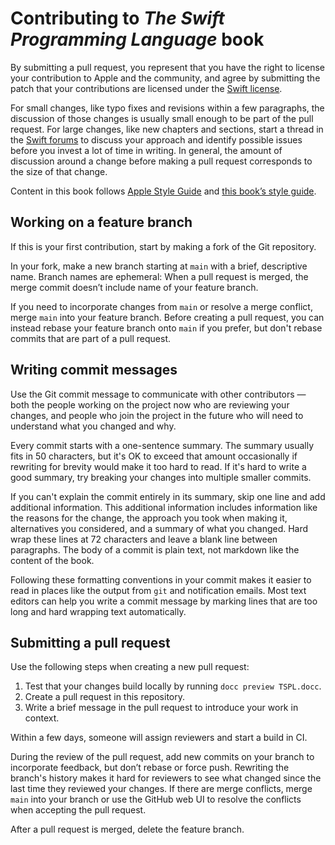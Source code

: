 # Contributing to *The Swift Programming Language* book

By submitting a pull request,
you represent that you have the right to license your contribution
to Apple and the community,
and agree by submitting the patch
that your contributions are licensed under
the [Swift license](https://swift.org/LICENSE.txt).

For small changes,
like typo fixes and revisions within a few paragraphs,
the discussion of those changes is usually small enough
to be part of the pull request.
For large changes,
like new chapters and sections,
start a thread in the [Swift forums][forum]
to discuss your approach and identify possible issues
before you invest a lot of time in writing.
In general,
the amount of discussion around a change before making a pull request
corresponds to the size of that change.

Content in this book follows [Apple Style Guide][asg]
and [this book’s style guide][tspl-style].

[asg]: https://help.apple.com/applestyleguide/
[forum]: https://forums.swift.org/c/swift-documentation/92
[tspl-style]: /Style.md

## Working on a feature branch

If this is your first contribution,
start by making a fork of the Git repository.

In your fork,
make a new branch starting at `main`
with a brief, descriptive name.
Branch names are ephemeral:
When a pull request is merged,
the merge commit doesn’t include name of your feature branch.

If you need to incorporate changes from `main` or resolve a merge conflict,
merge `main` into your feature branch.
Before creating a pull request,
you can instead rebase your feature branch onto `main` if you prefer,
but don't rebase commits that are part of a pull request.

## Writing commit messages

Use the Git commit message to communicate with other contributors —
both the people working on the project now
who are reviewing your changes,
and people who join the project in the future
who will need to understand what you changed and why.

Every commit starts with a one-sentence summary.
The summary usually fits in 50 characters,
but it's OK to exceed that amount occasionally
if rewriting for brevity would make it too hard to read.
If it's hard to write a good summary,
try breaking your changes into multiple smaller commits.

If you can't explain the commit entirely in its summary,
skip one line and add additional information.
This additional information includes information like
the reasons for the change,
the approach you took when making it,
alternatives you considered,
and a summary of what you changed.
Hard wrap these lines at 72 characters
and leave a blank line between paragraphs.
The body of a commit is plain text,
not markdown like the content of the book.

Following these formatting conventions in your commit
makes it easier to read
in places like the output from `git` and notification emails.
Most text editors can help you write a commit message
by marking lines that are too long
and hard wrapping text automatically.

## Submitting a pull request

Use the following steps when creating a new pull request:

1. Test that your changes build locally by running `docc preview TSPL.docc`.
2. Create a pull request in this repository.
3. Write a brief message in the pull request to introduce your work in context.

Within a few days,
someone will assign reviewers and start a build in CI.

During the review of the pull request,
add new commits on your branch to incorporate feedback,
but don’t rebase or force push.
Rewriting the branch's history
makes it hard for reviewers to see
what changed since the last time they reviewed your changes.
If there are merge conflicts,
merge `main` into your branch or use the GitHub web UI
to resolve the conflicts when accepting the pull request.

After a pull request is merged, delete the feature branch.
